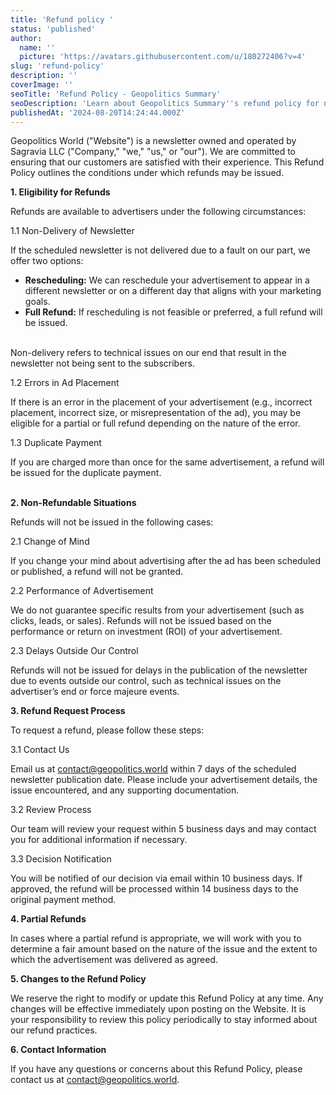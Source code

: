 ```yaml
---
title: 'Refund policy '
status: 'published'
author:
  name: ''
  picture: 'https://avatars.githubusercontent.com/u/180272406?v=4'
slug: 'refund-policy'
description: ''
coverImage: ''
seoTitle: 'Refund Policy - Geopolitics Summary'
seoDescription: 'Learn about Geopolitics Summary''s refund policy for newsletter subscriptions. We ensure a transparent and hassle-free process for our subscribers.'
publishedAt: '2024-08-20T14:24:44.000Z'
---
```


Geopolitics World ("Website") is a newsletter owned and operated by Sagravia LLC ("Company," "we," "us," or "our"). We are committed to ensuring that our customers are satisfied with their experience. This Refund Policy outlines the conditions under which refunds may be issued.

**1. Eligibility for Refunds**

Refunds are available to advertisers under the following circumstances:

1.1 Non-Delivery of Newsletter

If the scheduled newsletter is not delivered due to a fault on our part, we offer two options:

- **Rescheduling:** We can reschedule your advertisement to appear in a different newsletter or on a different day that aligns with your marketing goals.
- **Full Refund:** If rescheduling is not feasible or preferred, a full refund will be issued.

\
Non-delivery refers to technical issues on our end that result in the newsletter not being sent to the subscribers.

1.2 Errors in Ad Placement

If there is an error in the placement of your advertisement (e.g., incorrect placement, incorrect size, or misrepresentation of the ad), you may be eligible for a partial or full refund depending on the nature of the error.

1.3 Duplicate Payment

If you are charged more than once for the same advertisement, a refund will be issued for the duplicate payment.

\
**2. Non-Refundable Situations**

Refunds will not be issued in the following cases:

2.1 Change of Mind

If you change your mind about advertising after the ad has been scheduled or published, a refund will not be granted.

2.2 Performance of Advertisement

We do not guarantee specific results from your advertisement (such as clicks, leads, or sales). Refunds will not be issued based on the performance or return on investment (ROI) of your advertisement.

2.3 Delays Outside Our Control

Refunds will not be issued for delays in the publication of the newsletter due to events outside our control, such as technical issues on the advertiser’s end or force majeure events.

**3. Refund Request Process**

To request a refund, please follow these steps:

3.1 Contact Us

Email us at [contact@geopolitics.world](mailto:contact@geopolitics.world) within 7 days of the scheduled newsletter publication date. Please include your advertisement details, the issue encountered, and any supporting documentation.

3.2 Review Process

Our team will review your request within 5 business days and may contact you for additional information if necessary.

3.3 Decision Notification

You will be notified of our decision via email within 10 business days. If approved, the refund will be processed within 14 business days to the original payment method.

**4. Partial Refunds**

In cases where a partial refund is appropriate, we will work with you to determine a fair amount based on the nature of the issue and the extent to which the advertisement was delivered as agreed.

**5. Changes to the Refund Policy**

We reserve the right to modify or update this Refund Policy at any time. Any changes will be effective immediately upon posting on the Website. It is your responsibility to review this policy periodically to stay informed about our refund practices.

**6. Contact Information**

If you have any questions or concerns about this Refund Policy, please contact us at [contact@geopolitics.world](mailto:contact@geopolitics.world).